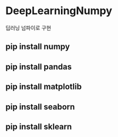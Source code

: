 # DeepLearningNumpy
딥러닝 넘파이로 구현

## pip install numpy
## pip install pandas
## pip install matplotlib
## pip install seaborn
## pip install sklearn
